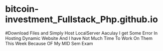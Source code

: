 # bitcoin-investment_Fullstack_Php.github.io
#Download Files and Simply Host LocalServer Aaculay I get Some Error In Hosting Dynamic Website And I have Not Much Time To Work On Them This Week Because OF My MID Sem Exam 

